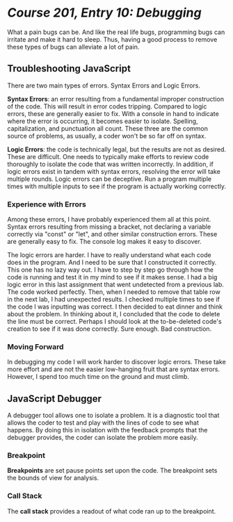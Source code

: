 # *Course 201, Entry 10: Debugging*

What a pain bugs can be. And like the real life bugs, programming bugs can irritate and make it hard to sleep. Thus, having a good process to remove these types of bugs can alleviate a lot of pain.

## Troubleshooting JavaScript

There are two main types of errors. Syntax Errors and Logic Errors.

**Syntax Errors**: an error resulting from a fundamental improper construction of the code. This will result in error codes tripping. Compared to logic errors, these are generally easier to fix. With a console in hand to indicate where the error is occurring, it becomes easier to isolate. Spelling, capitalization, and punctuation all count. These three are the common source of problems, as usually, a coder won't be so far off on syntax.

**Logic Errors**: the code is technically legal, but the results are not as desired. These are difficult. One needs to typically make efforts to review code thoroughly to isolate the code that was written incorrectly. In addition, if logic errors exist in tandem with syntax errors, resolving the error will take multiple rounds. Logic errors can be deceptive. Run a program multiple times with multiple inputs to see if the program is actually working correctly.

### Experience with Errors

Among these errors, I have probably experienced them all at this point. Syntax errors resulting from missing a bracket, not declaring a variable correctly via "const" or "let", and other similar construction errors. These are generally easy to fix. The console log makes it easy to discover.

The logic errors are harder. I have to really understand what each code does in the program. And I need to be sure that I constructed it correctly. This one has no lazy way out. I have to step by step go through how the code is running and test it in my mind to see if it makes sense. I had a big logic error in this last assignment that went undetected from a previous lab. The code worked perfectly. Then, when I needed to remove that table row in the next lab, I had unexpected results. I checked multiple times to see if the code I was inputting was correct. I then decided to eat dinner and think about the problem. In thinking about it, I concluded that the code to delete the line must be correct. Perhaps I should look at the to-be-deleted code's creation to see if it was done correctly. Sure enough. Bad construction.

### Moving Forward

In debugging my code I will work harder to discover logic errors. These take more effort and are not the easier low-hanging fruit that are syntax errors. However, I spend too much time on the ground and must climb.

## JavaScript Debugger

A debugger tool allows one to isolate a problem. It is a diagnostic tool that allows the coder to test and play with the lines of code to see what happens. By doing this in isolation with the feedback prompts that the debugger provides, the coder can isolate the problem more easily. 

### Breakpoint

**Breakpoints** are set pause points set upon the code. The breakpoint sets the bounds of view for analysis.

### Call Stack

The **call stack** provides a readout of what code ran up to the breakpoint. 
